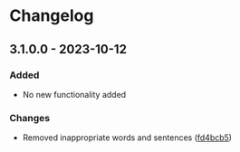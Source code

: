 ﻿# Changelog

## 3.1.0.0 - 2023-10-12
### Added
- No new functionality added

### Changes
- Removed inappropriate words and sentences ([fd4bcb5](https://github.com/audaciaconsulting/Audacia.Random/pull/21/commits/fd4bcb5a0a2ca7a48bc1914a6fc0130761934fca))
